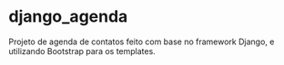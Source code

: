 # django_agenda
Projeto de agenda de contatos feito com base no framework Django, e utilizando Bootstrap para os templates.
